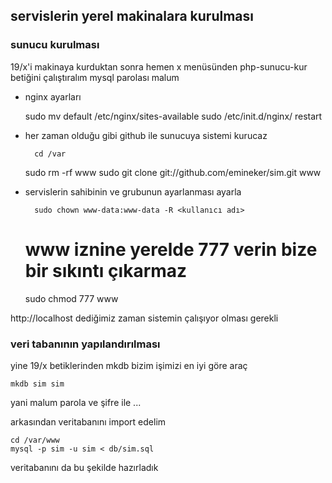## servislerin yerel makinalara kurulması

### sunucu kurulması

19/x'i makinaya kurduktan sonra hemen x menüsünden php-sunucu-kur betiğini
çalıştıralım mysql parolası malum

- nginx ayarları

	sudo mv default /etc/nginx/sites-available
	sudo /etc/init.d/nginx/ restart


- her zaman olduğu gibi github ile sunucuya sistemi kurucaz

        cd /var
	sudo rm -rf www
        sudo git clone git://github.com/emineker/sim.git www


- servislerin sahibinin ve grubunun ayarlanması ayarla

        sudo chown www-data:www-data -R <kullanıcı adı>

	# www iznine yerelde 777 verin bize bir sıkıntı çıkarmaz
	sudo chmod 777 www


http://localhost dediğimiz zaman sistemin çalışıyor olması gerekli


### veri tabanının yapılandırılması

yine 19/x betiklerinden mkdb bizim işimizi en iyi göre araç

	mkdb sim sim

yani malum parola ve şifre ile ...

arkasından veritabanını import edelim

	cd /var/www
	mysql -p sim -u sim < db/sim.sql

veritabanını da bu şekilde hazırladık
